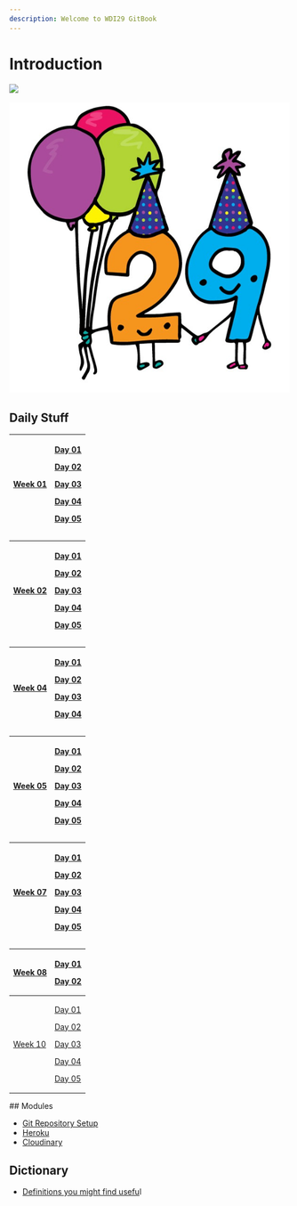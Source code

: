 ```yaml
---
description: Welcome to WDI29 GitBook
---
```


# Introduction

![](.gitbook/assets/miniongiphy.gif)

![](.gitbook/assets/29special.jpg)

## Daily Stuff

<table>
  <thead>
    <tr>
      <th style="text-align:left"><a href="daily-stuff/week-01/">Week 01</a>
      </th>
      <th style="text-align:left">
        <p><a href="daily-stuff/week-01/day-01.md">Day 01</a>
        </p>
        <p><a href="daily-stuff/week-01/day-02.md">Day 02</a>
        </p>
        <p><a href="daily-stuff/week-01/day-03.md">Day 03</a>
        </p>
        <p><a href="daily-stuff/week-01/day-04.md">Day 04</a>
        </p>
        <p><a href="daily-stuff/week-01/day-05.md">Day 05</a>
        </p>
      </th>
    </tr>
  </thead>
  <tbody></tbody>
</table><table>
  <thead>
    <tr>
      <th style="text-align:left"><a href="daily-stuff/week-02/">Week 02</a>
      </th>
      <th style="text-align:left">
        <p><a href="daily-stuff/week-02/day-01.md">Day 01</a>
        </p>
        <p><a href="daily-stuff/week-02/day-02.md">Day 02</a>
        </p>
        <p><a href="daily-stuff/week-02/day-03.md">Day 03</a>
        </p>
        <p><a href="daily-stuff/week-02/day-04.md">Day 04</a>
        </p>
        <p><a href="daily-stuff/week-02/day-05.md">Day 05</a>
        </p>
      </th>
    </tr>
  </thead>
  <tbody></tbody>
</table><table>
  <thead>
    <tr>
      <th style="text-align:left"><a href="daily-stuff/week-04/">Week 04</a>
      </th>
      <th style="text-align:left">
        <p><a href="daily-stuff/week-04/day-01.md">Day 01</a>
        </p>
        <p><a href="daily-stuff/week-04/day-02.md">Day 02</a>
        </p>
        <p><a href="daily-stuff/week-04/day-03.md">Day 03</a>
        </p>
        <p><a href="daily-stuff/week-04/day-04.md">Day 04</a>
        </p>
      </th>
    </tr>
  </thead>
  <tbody></tbody>
</table><table>
  <thead>
    <tr>
      <th style="text-align:left"><a href="daily-stuff/week-05/">Week 05</a>
      </th>
      <th style="text-align:left">
        <p><a href="daily-stuff/week-05/day-01.md">Day 01</a>
        </p>
        <p><a href="daily-stuff/week-05/day-02.md">Day 02</a>
        </p>
        <p><a href="daily-stuff/week-05/day-03.md">Day 03</a>
        </p>
        <p><a href="daily-stuff/week-05/day-04.md">Day 04</a>
        </p>
        <p><a href="daily-stuff/week-05/day-05.md">Day 05</a>
        </p>
      </th>
    </tr>
  </thead>
  <tbody></tbody>
</table><table>
  <thead>
    <tr>
      <th style="text-align:left"><a href="daily-stuff/week-07/">Week 07</a>
      </th>
      <th style="text-align:left">
        <p><a href="daily-stuff/week-07/day-01.md">Day 01</a>
        </p>
        <p><a href="daily-stuff/week-07/day-02.md">Day 02</a>
        </p>
        <p><a href="daily-stuff/week-07/day-03.md">Day 03</a>
        </p>
        <p><a href="daily-stuff/week-07/day-04.md">Day 04</a>
        </p>
        <p><a href="daily-stuff/week-07/day-05.md">Day 05</a>
        </p>
      </th>
    </tr>
  </thead>
  <tbody></tbody>
</table><table>
  <thead>
    <tr>
      <th style="text-align:left"><a href="daily-stuff/week-08/">Week 08</a>
      </th>
      <th style="text-align:left">
        <p><a href="daily-stuff/week-08/day-01.md">Day 01</a>
        </p>
        <p><a href="daily-stuff/week-08/day-02.md">Day 02</a>
        </p>
      </th>
    </tr>
  </thead>
  <tbody>
    <tr>
      <td style="text-align:left"><a href="daily-stuff/week-10/">Week 10</a>
      </td>
      <td style="text-align:left">
        <p><a href="daily-stuff/week-10/day-01.md">Day 01</a>
        </p>
        <p><a href="daily-stuff/week-10/day-02.md">Day 02</a>
        </p>
        <p><a href="daily-stuff/week-10/day-03.md">Day 03</a>
        </p>
        <p><a href="daily-stuff/week-10/day-04.md">Day 04</a>
        </p>
        <p><a href="daily-stuff/week-10/day-05.md">Day 05</a>
        </p>
      </td>
    </tr>
  </tbody>
</table>## Modules

* ​[Git Repository Setup​](modules/git-repository-setup.md)
* [Heroku](modules/heroku.md)
* ​[Cloudinary​](modules/cloudinary.md)

## Dictionary

* [Definitions​ you might find usefu](dictionary/definitions.md)l



